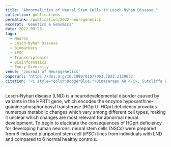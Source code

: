 ```yaml
---
title: "Abnormalities of Neural Stem Cells in Lesch-Nyhan Disease."
collection: publications
permalink: /publication/2022-neurogenetics
excerpt: 'Genetics & Genomics'
date: 2022-09-23
tags:
  - Neuron
  - Lesch-Nyhan Disease
  - Biomarkers
  - iPSC
  - Transcriptomics
  - Bioinformatics
  - Emory Uiversity
venue: 'Journal of Neurogenetics'
paperurl: 'https://doi.org/10.1080/01677063.2022.2129632'  
citation: '<i style="color:DodgerBlue;">Dinasarapu AR </i>, Sutcliffe DJ, Seifar F, Visser JE, Jinnah HA (2022). Abnormalities of Neural Stem Cells in Lesch-Nyhan Disease. <i>Journal of Neurogenetics</i>.'  
---  
```

Lesch-Nyhan disease (LND) is a neurodevelopmental disorder caused by variants in the HPRT1 gene, which encodes the enzyme hypoxanthine-guanine phosphoribosyl transferase (HGprt).  HGprt deficiency provokes numerous metabolic changes which vary among different cell types, making it unclear which changes are most relevant for abnormal neural development.  To begin to elucidate the consequences of HGprt deficiency for developing human neurons, neural stem cells (NSCs) were prepared from 6 induced pluripotent stem cell (iPSC) lines from individuals with LND and compared to 6 normal healthy controls.  

